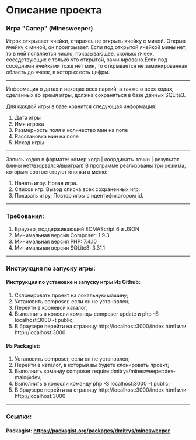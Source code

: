 # Описание проекта
### Игра "Сапер" (Minesweeper)

Игрок открывает ячейки, стараясь не открыть ячейку с миной. Открыв ячейку с миной, он проигрывает. Если под открытой ячейкой мины нет, то в ней появляется число, показывающее, сколько ячеек, соседствующих с только что открытой, заминировано.Если под соседними ячейками тоже нет мин, то открывается не заминированная область до ячеек, в которых есть цифры.

* * *

Информация о датах и исходах всех партий, а также о всех ходах, сделанных во время игры, должна сохраняться в базе данных SQLite3.

Для каждой игры в базе хранится следующая информация:

1. Дата игры
2. Имя игрока
3. Размерность поля и количество мин на поле
4. Расстановка мин на поле
5. Исход игры

* * *

Запись ходов в формате: номер хода | координаты точки | результат (мины нет/взорвался/выиграл)
В программе реализованы три режима, которым соответствуют кнопки в меню:

1.	Начать игру. Новая игра.
2. Список игр. Вывод списка всех сохраненных игр.
3. Показать игру. Повтор игры с идентификатором id.

* * *

### Требования:

1. Браузер, поддерживающий ECMAScript 6 и JSON
2. Минимальная версия Composer: 1.9.3
3. Минимальная версия PHP: 7.4.10
4. Минимальная версия SQLite3: 3.31.1

* * *

### Инструкция по запуску игры:

#### Инструкция по установке и запуску игры Из Github:
1. Склонировать проект на локальную машину;
2. Установить composer, если он не установлен; 
3. Перейти в корневой каталог;
4. Выполнить в консоли команды composer update и php -S localhost:3000 -t public; 
5. В браузере перейти на страницу http://localhost:3000/index.html или http://localhost:3000

#### Из Packagist:
1. Установить composer, если он не установлен; 
2. Перейти в каталог, в который вы будете клонировать проект; 
3. Выполнить команду composer require dmitrys/minesweeper:dev-main@dev; 
4. Выполнить в консоли команду php -S localhost:3000 -t public; 
5. В браузере перейти на страницу http://localhost:3000/index.html или http://localhost:3000

* * *

### Ссылки:
#### Packagist: https://packagist.org/packages/dmitrys/minesweeper